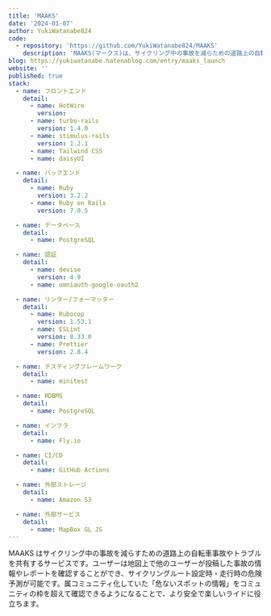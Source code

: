 ```yaml
---
title: 'MAAKS'
date: '2024-01-07'
author: YukiWatanabe824
code:
  - repository: 'https://github.com/YukiWatanabe824/MAAKS'
    description: 'MAAKS(マークス)は、サイクリング中の事故を減らための道路上の自転車事故やトラブルを共有するサービスです。'
blog: https://yukiwatanabe.hatenablog.com/entry/maaks_launch
website: ''
published: true
stack:
  - name: フロントエンド
    detail:
      - name: HotWire
        version:
      - name: turbo-rails
        version: 1.4.0
      - name: stimulus-rails
        version: 1.2.1
      - name: Tailwind CSS
      - name: daisyUI

  - name: バックエンド
    detail:
      - name: Ruby
        version: 3.2.2
      - name: Ruby on Rails
        version: 7.0.5

  - name: データベース
    detail:
      - name: PostgreSQL

  - name: 認証
    detail:
      - name: devise
        version: 4.9
      - name: omniauth-google-oauth2

  - name: リンター/フォーマッター
    detail:
      - name: Rubocop
        version: 1.53.1
      - name: ESLint
        version: 8.33.0
      - name: Prettier
        version: 2.8.4

  - name: テスティングフレームワーク
    detail:
      - name: minitest

  - name: RDBMS
    detail:
      - name: PostgreSQL

  - name: インフラ
    detail:
      - name: Fly.io

  - name: CI/CD
    detail:
      - name: GitHub Actions

  - name: 外部ストレージ
    detail:
      - name: Amazon S3

  - name: 外部サービス
    detail:
      - name: MapBox GL JS
---
```


MAAKS はサイクリング中の事故を減らすための道路上の自転車事故やトラブルを共有するサービスです。ユーザーは地図上で他のユーザーが投稿した事故の情報やレポートを確認することができ、サイクリングルート設定時・走行時の危険予測が可能です。属コミュニティ化していた「危ないスポットの情報」をコミュニティの枠を超えて確認できるようになることで、より安全で楽しいライドに役立ちます。
